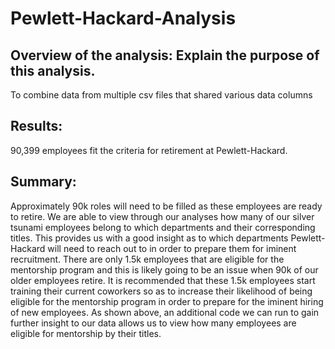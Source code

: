 # Pewlett-Hackard-Analysis

## Overview of the analysis: Explain the purpose of this analysis.

To combine data from multiple csv files that shared various data columns

## Results: 

90,399 employees fit the criteria for retirement at Pewlett-Hackard.

## Summary: 

Approximately 90k roles will need to be filled as these employees are ready to retire. We are able to view through our analyses how many of our silver tsunami employees belong to which departments and their corresponding titles. This provides us with a good insight as to which departments Pewlett-Hackard will need to reach out to in order to prepare them for iminent recruitment. There are only 1.5k employees that are eligible for the mentorship program and this is likely going to be an issue when 90k of our older employees retire. It is recommended that these 1.5k employees start training their current coworkers so as to increase their likelihood of being eligible for the mentorship program in order to prepare for the iminent hiring of new employees. As shown above, an additional code we can run to gain further insight to our data allows us to view how many employees are eligible for mentorship by their titles.
